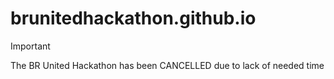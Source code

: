 # brunitedhackathon.github.io

> [!IMPORTANT]  
> The BR United Hackathon has been CANCELLED due to lack of needed time
